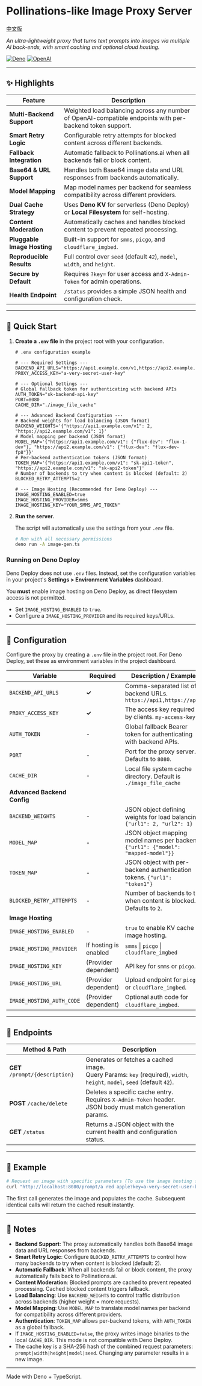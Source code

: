 # Pollinations-like Image Proxy Server

[中文版](./README-zh.md)

*An ultra-lightweight proxy that turns text prompts into images via multiple AI back-ends, with smart caching and optional cloud hosting.*

[![Deno](https://img.shields.io/badge/Deno-000000?style=for-the-badge&logo=deno&logoColor=white)](https://deno.land/)
[![OpenAI](https://img.shields.io/badge/OpenAI-Compatible-00A67E?style=for-the-badge&logo=openai&logoColor=white)](https://openai.com/)

---

## ✨ Highlights

| Feature                 | Description                                                                 |
| ----------------------- | --------------------------------------------------------------------------- |
| **Multi-Backend Support** | Weighted load balancing across any number of OpenAI-compatible endpoints with per-backend token support.    |
| **Smart Retry Logic** | Configurable retry attempts for blocked content across different backends. |
| **Fallback Integration** | Automatic fallback to Pollinations.ai when all backends fail or block content. |
| **Base64 & URL Support** | Handles both Base64 image data and URL responses from backends automatically. |
| **Model Mapping** | Map model names per backend for seamless compatibility across different providers. |
| **Dual Cache Strategy** | Uses **Deno KV** for serverless (Deno Deploy) or **Local Filesystem** for self-hosting. |
| **Content Moderation** | Automatically caches and handles blocked content to prevent repeated processing. |
| **Pluggable Image Hosting** | Built-in support for `smms`, `picgo`, and `cloudflare_imgbed`.                |
| **Reproducible Results**  | Full control over `seed` (default `42`), `model`, `width`, and `height`.        |
| **Secure by Default**   | Requires `?key=` for user access and `X-Admin-Token` for admin operations. |
| **Health Endpoint**       | `/status` provides a simple JSON health and configuration check.             |

---

## 🚀 Quick Start

1.  **Create a `.env` file** in the project root with your configuration.

    ```env
    # .env configuration example

    # --- Required Settings ---
    BACKEND_API_URLS="https://api1.example.com/v1,https://api2.example.com/v1"
    PROXY_ACCESS_KEY="a-very-secret-user-key"

    # --- Optional Settings ---
    # Global fallback token for authenticating with backend APIs
    AUTH_TOKEN="sk-backend-api-key"
    PORT=8080
    CACHE_DIR="./image_file_cache"

    # --- Advanced Backend Configuration ---
    # Backend weights for load balancing (JSON format)
    BACKEND_WEIGHTS='{"https://api1.example.com/v1": 2, "https://api2.example.com/v1": 1}'
    # Model mapping per backend (JSON format)
    MODEL_MAP='{"https://api1.example.com/v1": {"flux-dev": "flux-1-dev"}, "https://api2.example.com/v1": {"flux-dev": "flux-dev-fp8"}}'
    # Per-backend authentication tokens (JSON format)
    TOKEN_MAP='{"https://api1.example.com/v1": "sk-api1-token", "https://api2.example.com/v1": "sk-api2-token"}'
    # Number of backends to try when content is blocked (default: 2)
    BLOCKED_RETRY_ATTEMPTS=2

    # --- Image Hosting (Recommended for Deno Deploy) ---
    IMAGE_HOSTING_ENABLED=true
    IMAGE_HOSTING_PROVIDER=smms
    IMAGE_HOSTING_KEY="YOUR_SMMS_API_TOKEN"
    ```

2.  **Run the server.**

    The script will automatically use the settings from your `.env` file.

    ```bash
    # Run with all necessary permissions
    deno run -A image-gen.ts
    ```

### Running on Deno Deploy

Deno Deploy does not use `.env` files. Instead, set the configuration variables in your project's **Settings > Environment Variables** dashboard.

You **must** enable image hosting on Deno Deploy, as direct filesystem access is not permitted.

-   Set `IMAGE_HOSTING_ENABLED` to `true`.
-   Configure a `IMAGE_HOSTING_PROVIDER` and its required keys/URLs.

---

## 🔧 Configuration

Configure the proxy by creating a `.env` file in the project root. For Deno Deploy, set these as environment variables in the project dashboard.

| Variable                  | Required              | Description / Example                                         |
| ------------------------- | --------------------- | ------------------------------------------------------------- |
| `BACKEND_API_URLS`        | **✓**                 | Comma-separated list of backend URLs. `https://api1,https://api2` |
| `PROXY_ACCESS_KEY`        | **✓**                 | The access key required by clients. `my-access-key`           |
| `AUTH_TOKEN`              | -                     | Global fallback Bearer token for authenticating with backend APIs. |
| `PORT`                    | -                     | Port for the proxy server. Defaults to `8080`.                |
| `CACHE_DIR` | - | Local file system cache directory. Default is `./image_file_cache`|
| **Advanced Backend Config** |                    |                                                               |
| `BACKEND_WEIGHTS`         | -                     | JSON object defining weights for load balancing. `{"url1": 2, "url2": 1}` |
| `MODEL_MAP`               | -                     | JSON object mapping model names per backend. `{"url1": {"model": "mapped-model"}}` |
| `TOKEN_MAP`               | -                     | JSON object with per-backend authentication tokens. `{"url1": "token1"}` |
| `BLOCKED_RETRY_ATTEMPTS`  | -                     | Number of backends to try when content is blocked. Defaults to `2`. |
| **Image Hosting**         |                       |                                                               |
| `IMAGE_HOSTING_ENABLED`   | -                     | `true` to enable KV cache & image hosting.                    |
| `IMAGE_HOSTING_PROVIDER`  | If hosting is enabled | `smms` \| `picgo` \| `cloudflare_imgbed`                      |
| `IMAGE_HOSTING_KEY`       | (Provider dependent)  | API key for `smms` or `picgo`.                                |
| `IMAGE_HOSTING_URL`       | (Provider dependent)  | Upload endpoint for `picgo` or `cloudflare_imgbed`.           |
| `IMAGE_HOSTING_AUTH_CODE` | (Provider dependent)  | Optional auth code for `cloudflare_imgbed`.                   |

---

## 🎯 Endpoints

| Method & Path                 | Description                                                                                               |
| ----------------------------- | --------------------------------------------------------------------------------------------------------- |
| **GET** `/prompt/{description}` | Generates or fetches a cached image. <br>Query Params: `key` (required), `width`, `height`, `model`, `seed` (default `42`). |
| **POST** `/cache/delete`      | Deletes a specific cache entry. Requires `X-Admin-Token` header. <br>JSON body must match generation params. |
| **GET** `/status`               | Returns a JSON object with the current health and configuration status.                                   |

---

## 🏁 Example

```bash
# Request an image with specific parameters (To use the image hosting feature, you must enable the KV functionality with the `--unstable-kv` flag.)
curl "http://localhost:8080/prompt/a red apple?key=a-very-secret-user-key&width=1024&height=1024&seed=7&model=flux-dev"
```

The first call generates the image and populates the cache. Subsequent identical calls will return the cached result instantly.

---

## 📝 Notes

-   **Backend Support**: The proxy automatically handles both Base64 image data and URL responses from backends.
-   **Smart Retry Logic**: Configure `BLOCKED_RETRY_ATTEMPTS` to control how many backends to try when content is blocked (default: 2).
-   **Automatic Fallback**: When all backends fail or block content, the proxy automatically falls back to Pollinations.ai.
-   **Content Moderation**: Blocked prompts are cached to prevent repeated processing. Cached blocked content triggers fallback.
-   **Load Balancing**: Use `BACKEND_WEIGHTS` to control traffic distribution across backends (higher weight = more requests).
-   **Model Mapping**: Use `MODEL_MAP` to translate model names per backend for compatibility across different providers.
-   **Authentication**: `TOKEN_MAP` allows per-backend tokens, with `AUTH_TOKEN` as a global fallback.
-   If `IMAGE_HOSTING_ENABLED=false`, the proxy writes image binaries to the local `CACHE_DIR`. This mode is not compatible with Deno Deploy.
-   The cache key is a SHA-256 hash of the combined request parameters: `prompt|width|height|model|seed`. Changing any parameter results in a new image.

---

Made with Deno + TypeScript.